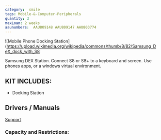 ```yaml
---
category:  smile
tags: Mobile-&-Computer-Peripherals
quantity: 3
maxLoan: 2 weeks
aaunumbers:  AAU809148 AAU809147 AAU803774
---
```

![Mobile Phone Docking Station](https://upload.wikimedia.org/wikipedia/commons/thumb/8/82/Samsung_DeX_dock_with_S8

Samsung DEX Station. Connect S8 or S8+ to a keyboard and screen.  Use phones apps, or a windows virtual environment.
## KIT INCLUDES:
-  Docking Station

## Drivers / Manuals
[Support](https://www.samsung.com/dk/mobile-accessories/dex-station-ee-mg950tbegww/#support)



### Capacity and Restrictions:

